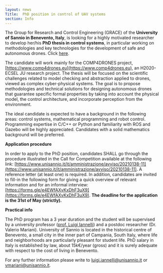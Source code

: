 ```yaml
---
layout: news
Title:  PhD position in control of UAV systems
section: Info
---
```


The Group for Research and Control Engineering (GRACE) of the **University of Sannio in Benevento, Italy**, is looking for a highly motivated researcher to develop her/his **PhD thesis in control systems**, in particular working on methodologies and key technologies for the development of safe and autonomous drones. Click [here](info/news/2021/05/10/PhDposition.html).

The candidate will work mainly for the COMP4DRONES project, [https://www.comp4drones.eu](https://www.comp4drones.eu), an H2020-ECSEL JU research project. The thesis will be focused on the scientific challenges related to model checking and abstraction applied to drones, viewed as complex cyber-physical systems. The goal is to propose methodologies and technical solutions for designing autonomous drones that guarantee specific formal properties by taking into account the physical model, the control architecture, and incorporate perception from the environment. 

The ideal candidate is expected to have a background in the following areas: control systems, mathematical programming and robot control. Programming expertise in C/C++ or Python and familiarity with ROS and Gazebo will be highly appreciated. Candidates with a solid mathematics background will be preferred.


**Application procedure**

In order to apply to the PhD position, candidates SHALL go through the procedure illustrated in the Call for Competition available at the following link: [https://www.unisannio.it/it/amministrazione/avviso/20210138-11](https://www.unisannio.it/it/amministrazione/avviso/20210138-11). A reference letter (at least one) is required. In addition, candidates are invited to fill-in the following form for giving a quick overview of relevant information and for an informal interview: [https://forms.gle/e4EWfAXvKxDhF3uX9](https://forms.gle/e4EWfAXvKxDhF3uX9). **The deadline for the application is the 31st of May (strictly).** 

**Practical info**

The PhD program has a 3 year duration and the student will be supervised by a university professor ([prof. Luigi Iannelli](http://home.ing.unisannio.it/iannelli)) and a postdoc researcher (Dr. Valerio Mariani). 
University of Sannio is located in the historical centre of Benevento, a small city in the inner part of Campania, South Italy, where life and neighborhoods are particularly pleasant for student life. PhD salary in Italy is established by law, about 15k€/year (gross) and it is surely adequate with respect to the cost of living in Benevento. 

For any further information please write to [luigi.iannelli@unisannio.it](mailto:luigi.iannelli@unisannio.it) or [vmariani@unisannio.it](mailto:vmariani@unisannio.it).

